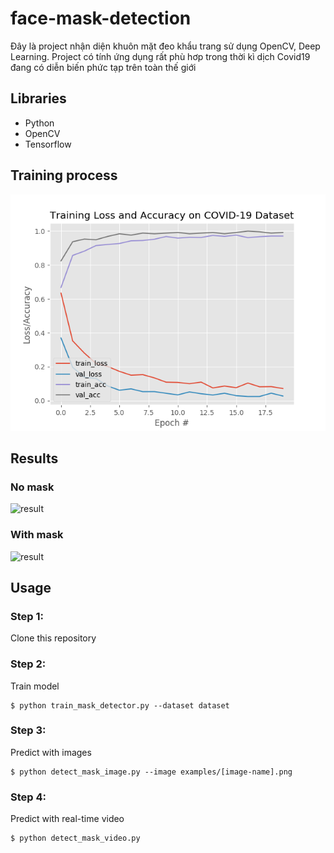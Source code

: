 # face-mask-detection
Đây là project nhận diện khuôn mặt đeo khẩu trang sử dụng OpenCV, Deep Learning. Project có tính ứng dụng rất phù hơp trong thời kì dịch Covid19 đang có diễn biến phức tạp trên toàn thế giới
## Libraries

* Python
* OpenCV
* Tensorflow


## Training process
![plot](plot.png) 
## Results
### No mask
![result](demo/demo_02.png)
### With mask
![result](demo/demo_03.png)
## Usage
### Step 1:
Clone this repository
### Step 2:
Train model
```
$ python train_mask_detector.py --dataset dataset
```
### Step 3:
Predict with images
```
$ python detect_mask_image.py --image examples/[image-name].png
```
### Step 4:
Predict with real-time video
```
$ python detect_mask_video.py
```
